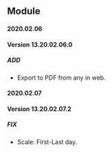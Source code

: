 ## Module <Project Native Report Advance>

#### 2020.02.06
#### Version 13.20.02.06.0
##### ADD

- Export to PDF from any in web.


#### 2020.02.07
#### Version 13.20.02.07.2
##### FIX

- Scale: First-Last day.
